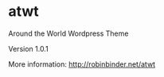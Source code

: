 atwt
====

Around the World Wordpress Theme

Version 1.0.1

More information: http://robinbinder.net/atwt
